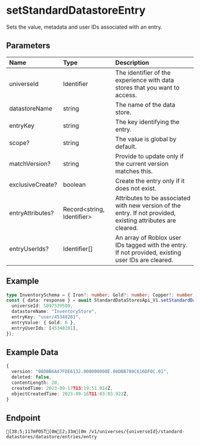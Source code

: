 
# setStandardDatastoreEntry
Sets the value, metadata and user IDs associated with an entry.


## Parameters
| Name             | Type                       | Description                                                                                                  |
| :--------------- | :------------------------- | :----------------------------------------------------------------------------------------------------------- |
| universeId       | Identifier                 | The identifier of the experience with data stores that you want to access.                                   |
| datastoreName    | string                     | The name of the data store.                                                                                  |
| entryKey         | string                     | The key identifying the entry.                                                                               |
| scope?           | string                     | The value is global by default.                                                                              |
| matchVersion?    | string                     | Provide to update only if the current version matches this.                                                  |
| exclusiveCreate? | boolean                    | Create the entry only if it does not exist.                                                                  |
| entryAttributes? | Record<string, Identifier> | Attributes to be associated with new version of the entry. If not provided, existing attributes are cleared. |
| entryUserIds?    | Identifier[]               | An array of Roblox user IDs tagged with the entry. If not provided, existing user IDs are cleared.           |



## Example
```ts copy showLineNumbers
type InventorySchema = { Iron?: number; Gold?: number; Copper?: number; Stone?: number; Wood?: number };
const { data: response } = await StandardDataStoresApi_V1.setStandardDatastoreEntry<InventorySchema>({
  universeId: 5097539509,
  datastoreName: "InventoryStore",
  entryKey: "user/45348281",
  entryValue: { Gold: 6 },
  entryUserIds: [45348281],
}); 
```


## Example Data
```ts copy showLineNumbers
{
  version: "08DBB6A47FDE6132.000000000E.08DBB780C616DF0C.01",
  deleted: false,
  contentLength: 20,
  createdTime: 2023-09-17T13:19:51.014Z,
  objectCreatedTime: 2023-09-16T11:03:03.922Z,
} 
```


## Endpoint
```ansi
[38;5;117mPOST[0m[2;33m[0m /v1/universes/{universeId}/standard-datastores/datastore/entries/entry
```
  